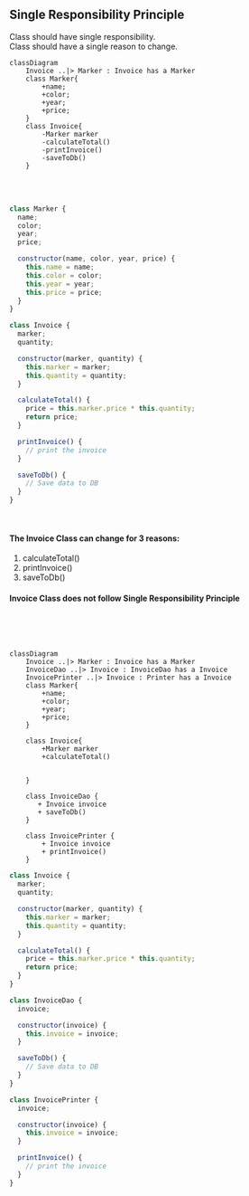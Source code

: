 ## Single Responsibility Principle

Class should have single responsibility. </br>
Class should have a single reason to change. 
</br>


```mermaid 
classDiagram
    Invoice ..|> Marker : Invoice has a Marker
    class Marker{
        +name;
        +color;
        +year;
        +price;
    }
    class Invoice{
        -Marker marker
        -calculateTotal()
        -printInvoice()
        -saveToDb()
    }
```

</br>
</br>

``` javascript
class Marker {
  name;
  color;
  year;
  price;

  constructor(name, color, year, price) {
    this.name = name;
    this.color = color;
    this.year = year;
    this.price = price;
  }
}
```

```javascript
class Invoice {
  marker;
  quantity;

  constructor(marker, quantity) {
    this.marker = marker;
    this.quantity = quantity;
  }

  calculateTotal() {
    price = this.marker.price * this.quantity;
    return price;
  }

  printInvoice() {
    // print the invoice
  }

  saveToDb() {
    // Save data to DB
  }
}
```
</br>

#### The Invoice Class can change for 3 reasons: 
1. calculateTotal()
2. printInvoice() 
3. saveToDb()
   

#### Invoice Class does not follow Single Responsibility Principle
</br>
</br>

 
</br>

```mermaid 
classDiagram
    Invoice ..|> Marker : Invoice has a Marker
    InvoiceDao ..|> Invoice : InvoiceDao has a Invoice
    InvoicePrinter ..|> Invoice : Printer has a Invoice
    class Marker{
        +name;
        +color;
        +year;
        +price;
    }

    class Invoice{
        +Marker marker
        +calculateTotal()
        
        
    }

    class InvoiceDao {
       + Invoice invoice 
       + saveToDb()
    }

    class InvoicePrinter {
        + Invoice invoice 
        + printInvoice()
    }
```


```javascript
class Invoice {
  marker;
  quantity;

  constructor(marker, quantity) {
    this.marker = marker;
    this.quantity = quantity;
  }

  calculateTotal() {
    price = this.marker.price * this.quantity;
    return price;
  }
}

class InvoiceDao {
  invoice;

  constructor(invoice) {
    this.invoice = invoice;
  }

  saveToDb() {
    // Save data to DB
  }
}

class InvoicePrinter {
  invoice;

  constructor(invoice) {
    this.invoice = invoice;
  }

  printInvoice() {
    // print the invoice
  }
}

```
</br>
